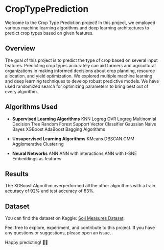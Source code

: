 # CropTypePrediction

Welcome to the Crop Type Prediction project! In this project, we employed various machine learning algorithms and deep learning architectures to predict crop types based on given features.

## Overview

The goal of this project is to predict the type of crop based on several input features. Predicting crop types accurately can aid farmers and agricultural organizations in making informed decisions about crop planning, resource allocation, and yield optimization. We explored multiple machine learning and deep learning techniques to develop robust predictive models. We have used randomized search for optimizing parameters to bring best out of every algorithm.

## Algorithms Used

- **Supervised Learning Algorithms**
  KNN
  Logreg OVR
  Logreg Multinomial
  Decision Tree
  Random Forest
  Support Vector Classifier
  Gaussian Naive Bayes
  XGBoost
  AdaBoost
  Bagging Algorithms

- **Unsupervised Learning Algorithms**
  KMeans
  DBSCAN
  GMM
  Agglomerative Clustering
  
- **Neural Networks**
  ANN
  ANN with interactions
  ANN with t-SNE Embeddings as features

## Results
The XGBoost Algorithm overperformed all the other algorithms with a train accuracy of 92% and test accuracy of 83%.

## Dataset

You can find the dataset on Kaggle: [Soil Measures Dataset](https://www.kaggle.com/datasets/amaanawan/soil-measures).

Feel free to explore, experiment, and contribute to this project. If you have any questions or suggestions, please open an issue.

Happy predicting! 🌾🔮
